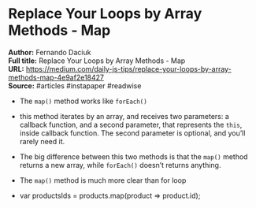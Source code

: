 # Replace Your Loops by Array Methods - Map

**Author:** Fernando Daciuk  
**Full title:** Replace Your Loops by Array Methods - Map  
**URL:** https://medium.com/daily-js-tips/replace-your-loops-by-array-methods-map-4e9af2e18427  
**Source:** #articles #instapaper #readwise

- The `map()` method works like `forEach()` 
   
- this method iterates by an array, and receives two parameters: a callback function, and a second parameter, that represents the `this`, inside callback function. The second parameter is optional, and you’ll rarely need it. 
   
- The big difference between this two methods is that the `map()` method returns a new array, while `forEach()` doesn’t returns anything. 
   
- The `map()` method is much more clear than for loop 
   
- var productsIds = products.map(product => product.id); 
   
